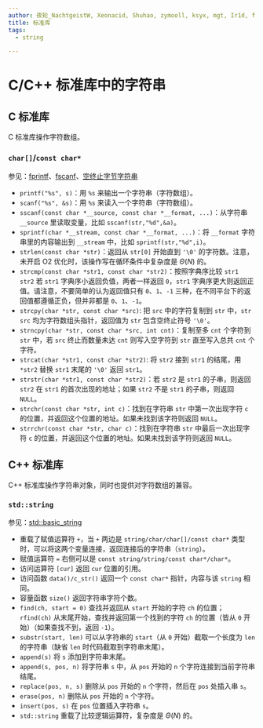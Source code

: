 ```yaml
---
author: 夜轮_NachtgeistW, Xeonacid, Shuhao, zymooll, ksyx, mgt, Ir1d, flyhahe, Chro
title: 标准库
tags:
  - string

---
```


# C/C++ 标准库中的字符串

## C 标准库

C 标准库操作字符数组。

### `char[]`/`const char*`

参见：[fprintf](https://zh.cppreference.com/w/c/io/fprintf)、[fscanf](https://zh.cppreference.com/w/c/io/fscanf)、[空终止字节字符串](https://zh.cppreference.com/w/c/string/byte)

*   `printf("%s", s)`：用 `%s` 来输出一个字符串（字符数组）。
*   `scanf("%s", &s)`：用 `%s` 来读入一个字符串（字符数组）。
*   `sscanf(const char *__source, const char *__format, ...)`：从字符串 `__source` 里读取变量，比如 `sscanf(str,"%d",&a)`。
*   `sprintf(char *__stream, const char *__format, ...)`：将 `__format` 字符串里的内容输出到 `__stream` 中，比如 `sprintf(str,"%d",i)`。
*   `strlen(const char *str)`：返回从 `str[0]` 开始直到 `'\0'` 的字符数。注意，未开启 O2 优化时，该操作写在循环条件中复杂度是 $\Theta(N)$ 的。
*   `strcmp(const char *str1, const char *str2)`：按照字典序比较 `str1 str2` 若 `str1` 字典序小返回负值，两者一样返回 `0`，`str1` 字典序更大则返回正值。请注意，不要简单的认为返回值只有 `0`、`1`、`-1` 三种，在不同平台下的返回值都遵循正负，但并非都是 `0`、`1`、`-1`。
*   `strcpy(char *str, const char *src)`: 把 `src` 中的字符复制到 `str` 中，`str`  `src` 均为字符数组头指针，返回值为 `str` 包含空终止符号 `'\0'`。
*   `strncpy(char *str, const char *src, int cnt)`：复制至多 `cnt` 个字符到 `str` 中，若 `src` 终止而数量未达 `cnt` 则写入空字符到 `str` 直至写入总共 `cnt` 个字符。
*   `strcat(char *str1, const char *str2)`: 将 `str2` 接到 `str1` 的结尾，用 `*str2` 替换 `str1` 末尾的 `'\0'` 返回 `str1`。
*   `strstr(char *str1, const char *str2)`：若 `str2` 是 `str1` 的子串，则返回 `str2` 在 `str1` 的首次出现的地址；如果 `str2` 不是 `str1` 的子串，则返回 `NULL`。
*   `strchr(const char *str, int c)`：找到在字符串 `str` 中第一次出现字符 `c` 的位置，并返回这个位置的地址。如果未找到该字符则返回 `NULL`。
*   `strrchr(const char *str, char c)`：找到在字符串 `str` 中最后一次出现字符 `c` 的位置，并返回这个位置的地址。如果未找到该字符则返回 `NULL`。

## C++ 标准库

C++ 标准库操作字符串对象，同时也提供对字符数组的兼容。

### `std::string`

参见：[std::basic\_string](https://zh.cppreference.com/w/cpp/string/basic\_string)

*   重载了赋值运算符 `+`，当 `+` 两边是 `string/char/char[]/const char*` 类型时，可以将这两个变量连接，返回连接后的字符串（`string`）。
*   赋值运算符 `=` 右侧可以是 `const string/string/const char*/char*`。
*   访问运算符 `[cur]` 返回 `cur` 位置的引用。
*   访问函数 `data()/c_str()` 返回一个 `const char*` 指针，内容与该 `string` 相同。
*   容量函数 `size()` 返回字符串字符个数。
*   `find(ch, start = 0)` 查找并返回从 `start` 开始的字符 `ch` 的位置；`rfind(ch)` 从末尾开始，查找并返回第一个找到的字符 `ch` 的位置（皆从 `0` 开始）（如果查找不到，返回 `-1`）。
*   `substr(start, len)` 可以从字符串的 `start`（从 `0` 开始）截取一个长度为 `len` 的字符串（缺省 `len` 时代码截取到字符串末尾）。
*   `append(s)` 将 `s` 添加到字符串末尾。
*   `append(s, pos, n)` 将字符串 `s` 中，从 `pos` 开始的 `n` 个字符连接到当前字符串结尾。
*   `replace(pos, n, s)` 删除从 `pos` 开始的 `n` 个字符，然后在 `pos` 处插入串 `s`。
*   `erase(pos, n)` 删除从 `pos` 开始的 `n` 个字符。
*   `insert(pos, s)` 在 `pos` 位置插入字符串 `s`。
*   `std::string` 重载了比较逻辑运算符，复杂度是 $\Theta(N)$ 的。
